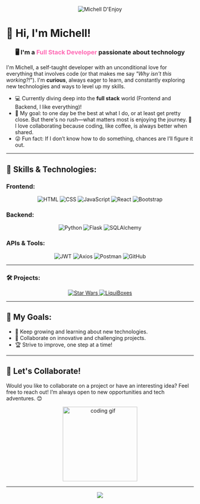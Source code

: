 <!-- Banner personalizado con efecto wave -->
<p align="center">
  <img src="https://capsule-render.vercel.app/api?type=waving&color=0:5F0F40,50:FB8B24,150:5F0F40&height=140&section=header&text=Mihell%20D'Enjoy&fontSize=40&fontAlignY=40&animation=fadeIn&fontColor=ffffff" alt="Michell D'Enjoy"/>
</p>

# 👋 Hi, I'm Michell!

<h3 align="center">🖥️ I'm a <span style="color:#ff69b4">Full Stack Developer</span> passionate about technology</h3>

I'm Michell, a self-taught developer with an unconditional love for everything that involves code (or that makes me say _"Why isn't this working?!_"). I'm **curious**, always eager to learn, and constantly exploring new technologies and ways to level up my skills.

- 💻 Currently diving deep into the **full stack** world (Frontend and Backend, I like everything)!
- 🎯 My goal: to one day be the best at what I do, or at least get pretty close. But there's no rush—what matters most is enjoying the journey. 🤝 I love collaborating because coding, like coffee, is always better when shared.
- 😜 Fun fact: If I don’t know how to do something, chances are I’ll figure it out.

---

## 🚀 **Skills & Technologies:**

### **Frontend:**
<div align="center">
  <img src="https://img.shields.io/badge/HTML-E34F26?style=for-the-badge&logo=html5&logoColor=white" alt="HTML">
  <img src="https://img.shields.io/badge/CSS-1572B6?style=for-the-badge&logo=css3&logoColor=white" alt="CSS">
  <img src="https://img.shields.io/badge/JavaScript-F7DF1E?style=for-the-badge&logo=javascript&logoColor=black" alt="JavaScript">
  <img src="https://img.shields.io/badge/React-61DAFB?style=for-the-badge&logo=react&logoColor=black" alt="React">
  <img src="https://img.shields.io/badge/Bootstrap-563D7C?style=for-the-badge&logo=bootstrap&logoColor=white" alt="Bootstrap">
</div>

### **Backend:**
<div align="center">
  <img src="https://img.shields.io/badge/Python-3776AB?style=for-the-badge&logo=python&logoColor=white" alt="Python">
  <img src="https://img.shields.io/badge/Flask-000000?style=for-the-badge&logo=flask&logoColor=white" alt="Flask">
  <img src="https://img.shields.io/badge/SQLAlchemy-323330?style=for-the-badge&logo=sqlalchemy&logoColor=white" alt="SQLAlchemy">
</div>

### **APIs & Tools:**
<div align="center">
  <img src="https://img.shields.io/badge/JWT-000000?style=for-the-badge&logo=JSON%20web%20tokens&logoColor=white" alt="JWT">
  <img src="https://img.shields.io/badge/Axios-5A29E4?style=for-the-badge&logo=axios&logoColor=white" alt="Axios">
  <img src="https://img.shields.io/badge/Postman-FF6C37?style=for-the-badge&logo=postman&logoColor=white" alt="Postman">
  <img src="https://img.shields.io/badge/GitHub-181717?style=for-the-badge&logo=github&logoColor=white" alt="GitHub">
</div>

---

### 🛠️ **Projects:**
<div align="center">
  <!-- Star Wars -->
  <a href="https://github.com/4GeeksAcademy/michellstarwars" target="_blank">
    <img src="https://img.shields.io/badge/Star%20Wars-%23000000.svg?style=for-the-badge&logo=github&logoColor=white" alt="Star Wars"/>
  </a>
  
  <!-- LiquiBoxes -->
  <a href="https://sample-service-name-3no0.onrender.com/" target="_blank">
    <img src="https://img.shields.io/badge/LiquiBoxes-%233f5efb?style=for-the-badge&logo=render&logoColor=white" alt="LiquiBoxes"/>
  </a>
</div>

---

## 🎯 **My Goals:**
- 🌱 Keep growing and learning about new technologies.
- 🚀 Collaborate on innovative and challenging projects.
- 🏆 Strive to improve, one step at a time!

---

## 💬 **Let's Collaborate!**

Would you like to collaborate on a project or have an interesting idea? Feel free to reach out! I’m always open to new opportunities and tech adventures. 😊

<p align="center">
  <img src="https://media.giphy.com/media/v1.Y2lkPTc5MGI3NjExOGg1Mm9qa2FraDZpZzA2cnpjZDRyeWZhamF5OWpvZzE1Zzk5ZDBxNSZlcD12MV9pbnRlcm5hbF9naWZfYnlfaWQmY3Q9Zw/26BoEeFJkz2eZUBcQ/giphy.gif" width="200px" alt="coding gif"/>
</p>

---

<!-- Footer personalizado -->
<p align="center">
  <img src="https://capsule-render.vercel.app/api?type=waving&color=0:5F0F40,50:FB8B24,150:5F0F40&height=120&section=footer"/>
</p>
